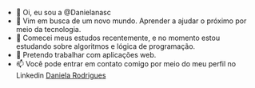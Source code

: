- 👋 Oi, eu sou a @Danielanasc
- 👀 Vim em busca de um novo mundo. Aprender a ajudar o próximo por meio da tecnologia. 
- 🌱 Comecei meus estudos recentemente, e no momento estou estudando sobre algoritmos e lógica de programação.
- 💞️ Pretendo trabalhar com aplicações web.
- 📫 Você pode entrar em contato comigo por meio do meu perfil no Linkedin [Daniela Rodrigues](https://www.linkedin.com/in/daniela-rodrigues-375457213/)
